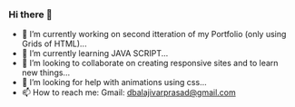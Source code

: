 ### Hi there 👋

<!--
**BALAJI24092001/BALAJI24092001** is a ✨ _special_ ✨ repository because its `README.md` (this file) appears on your GitHub profile.-

Here are some ideas to get you started:  -->

- 🔭 I’m currently working on second itteration of my Portfolio (only using Grids of HTML)...
- 🌱 I’m currently learning JAVA SCRIPT...
- 👯 I’m looking to collaborate on creating responsive sites and to learn new things...
- 🤔 I’m looking for help with animations using css...
- 📫 How to reach me: Gmail: dbalajivarprasad@gmail.com

